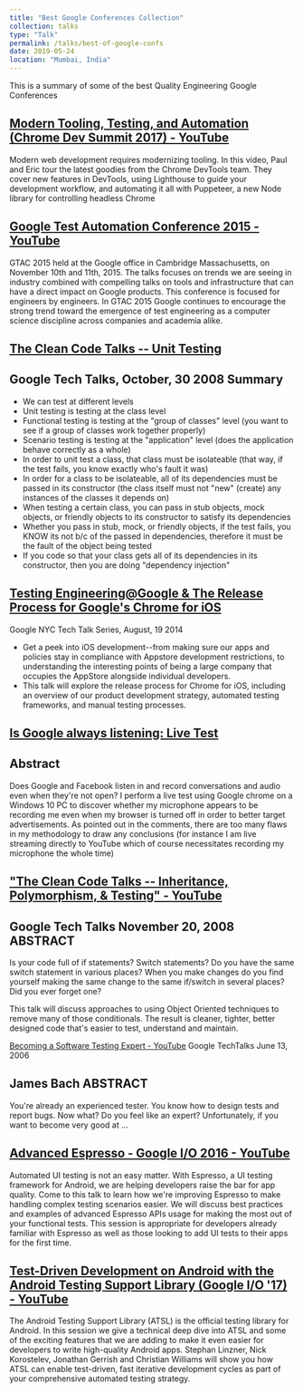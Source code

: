 ```yaml
---
title: "Best Google Conferences Collection"
collection: talks
type: "Talk"
permalink: /talks/best-of-google-confs
date: 2019-05-24
location: "Mumbai, India"
---
```


This is a summary of some of the best Quality Engineering Google Conferences

[Modern Tooling, Testing, and Automation (Chrome Dev Summit 2017) - YouTube](http://bit.ly/2Wvr7bL)
------
Modern web development requires modernizing tooling. In this video, Paul and Eric tour the latest goodies from the Chrome DevTools team.
They cover new features in DevTools, using Lighthouse to guide your development workflow, and automating it all with Puppeteer,
a new Node library for controlling headless Chrome

[Google Test Automation Conference 2015 - YouTube](http://bit.ly/2X2rHe1)
------
GTAC 2015 held at the Google office in Cambridge Massachusetts, on November 10th and 11th, 2015.
The talks focuses on trends we are seeing in industry combined with compelling talks on tools and infrastructure that can have
a direct impact on Google products.
This conference is focused for engineers by engineers.
In GTAC 2015 Google continues to encourage the strong trend toward the emergence of test engineering as a computer science
discipline across companies and academia alike.

[The Clean Code Talks -- Unit Testing](http://bit.ly/2JC6lB6)
------
Google Tech Talks, October, 30 2008
Summary
---
- We can test at different levels
- Unit testing is testing at the class level
- Functional testing is testing at the "group of classes" level (you want to see if a group of classes work together properly)
- Scenario testing is testing at the "application" level (does the application behave correctly as a whole)
- In order to unit test a class, that class must be isolateable (that way, if the test fails, you know exactly who's fault it was)
- In order for a class to be isolateable, all of its dependencies must be passed in its constructor (the class itself must not "new" (create) any instances of the classes it depends on)
- When testing a certain class, you can pass in stub objects, mock objects, or friendly objects to its constructor to satisfy its dependencies
- Whether you pass in stub, mock, or friendly objects, if the test fails, you KNOW its not b/c of the passed in dependencies, therefore it must be the fault of the object being tested
- If you code so that your class gets all of its dependencies in its constructor, then you are doing "dependency injection"

[Testing Engineering@Google & The Release Process for Google's Chrome for iOS](http://bit.ly/2XbtddX)
------
Google NYC Tech Talk Series, August, 19 2014
- Get a peek into iOS development--from making sure our apps and policies stay in compliance with Appstore development restrictions,
 to understanding the interesting points of being a large company that occupies the AppStore alongside individual developers.
- This talk will explore the release process for Chrome for iOS, including an overview of our product development strategy,
 automated testing frameworks, and manual testing processes.

[Is Google always listening: Live Test](http://bit.ly/2QqWC16)
------
Abstract
---
Does Google and Facebook listen in and record conversations and audio even when they're not open?
I perform a live test using Google chrome on a Windows 10 PC to discover whether my microphone appears to be recording me
 even when my browser is turned off in order to better target advertisements.
As pointed out in the comments, there are too many flaws in my methodology to draw any conclusions
 (for instance I am live streaming directly to YouTube which of course necessitates recording my microphone the whole time)

["The Clean Code Talks  -- Inheritance, Polymorphism, & Testing" - YouTube](http://bit.ly/2wjxboV)
------
Google Tech Talks
November 20, 2008
ABSTRACT
---
Is your code full of if statements? Switch statements? Do you have the same switch statement in various places?
When you make changes do you find yourself making the same change to the same if/switch in several places? Did you ever forget one?

This talk will discuss approaches to using Object Oriented techniques to remove many of those conditionals.
The result is cleaner, tighter, better designed code that's easier to test, understand and maintain.

[Becoming a Software Testing Expert - YouTube](http://bit.ly/2YL6MMU)
Google TechTalks
June 13, 2006

James Bach
ABSTRACT
---
You're already an experienced tester. You know how to design tests and report bugs.
Now what? Do you feel like an expert? Unfortunately, if you want to become very good at ...

[Advanced Espresso - Google I/O 2016 - YouTube](http://bit.ly/2Xbu3aB)
------
Automated UI testing is not an easy matter. With Espresso, a UI testing framework for Android,
 we are helping developers raise the bar for app quality.
Come to this talk to learn how we're improving Espresso to make handling complex testing scenarios easier.
We will discuss best practices and examples of advanced Espresso APIs usage for making the most out of your functional tests.
This session is appropriate for developers already familiar with Espresso as well as those looking to add UI tests to their apps
 for the first time.

[Test-Driven Development on Android with the Android Testing Support Library (Google I/O '17) - YouTube](http://bit.ly/2Wqt60J)
------
The Android Testing Support Library (ATSL) is the official testing library for Android.
In this session we give a technical deep dive into ATSL and some of the exciting features that we are adding to make
 it even easier for developers to write high-quality Android apps.
Stephan Linzner, Nick Korostelev, Jonathan Gerrish and Christian Williams will show you how ATSL can enable test-driven,
 fast iterative development cycles as part of your comprehensive automated testing strategy.
